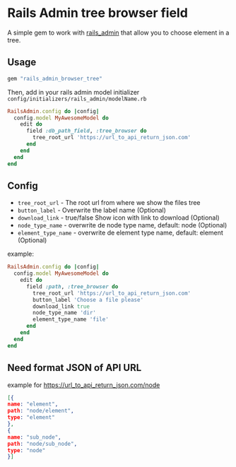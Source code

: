 
# Rails Admin tree browser field

A simple gem to work with [rails_admin](https://github.com/sferik/rails_admin) that allow you to choose element in a tree.

## Usage


```ruby
gem "rails_admin_browser_tree"
```

Then, add in your rails admin model initializer<br/>
``` config/initializers/rails_admin/modelName.rb ```

```ruby
RailsAdmin.config do |config|
  config.model MyAwesomeModel do
    edit do
      field :db_path_field, :tree_browser do
        tree_root_url 'https://url_to_api_return_json.com'
      end
    end
  end
end
```

## Config

- `tree_root_url` - The root url from where we show the files tree
- `button_label` - Overwrite the label name (Optional)
- `download_link` - true/false Show icon with link to download (Optional)
- `node_type_name` - overwrite de node type name, default: node (Optional)
- `element_type_name` - overwrite de element type name, default: element (Optional)

example:

```ruby
RailsAdmin.config do |config|
  config.model MyAwesomeModel do
    edit do
      field :path, :tree_browser do
        tree_root_url 'https://url_to_api_return_json.com'
        button_label 'Choose a file please'
        download_link true
        node_type_name 'dir'
        element_type_name 'file'
      end
    end
  end
end
```
## Need format JSON of API URL

example for https://url_to_api_return_json.com/node

```json
[{
name: "element",
path: "node/element",
type: "element"
},
{
name: "sub_node",
path: "node/sub_node",
type: "node"
}]
```

